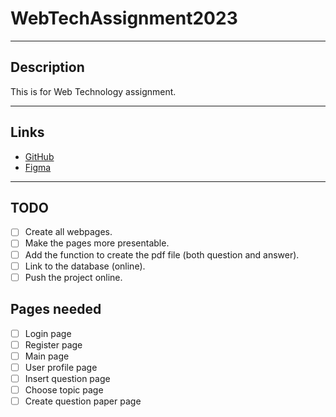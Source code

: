 # **WebTechAssignment2023**

--- 

## **Description**
This is for Web Technology assignment.

---

## **Links**
- [GitHub](https://github.com/BCS21090011/WebTechAssignment2023.git)
- [Figma](https://www.figma.com/file/0grXPVhB7sIiSKGHO9Q1H9/Untitled?node-id=15%3A3&t=pVewqGUSb8sBxukY-1)

---

## **TODO**
- [ ] Create all webpages.
- [ ] Make the pages more presentable.
- [ ] Add the function to create the pdf file (both question and answer).
- [ ] Link to the database (online).
- [ ] Push the project online.
>
## **Pages needed**
- [ ] Login page
- [ ] Register page
- [ ] Main page
- [ ] User profile page
- [ ] Insert question page
- [ ] Choose topic page
- [ ] Create question paper page
